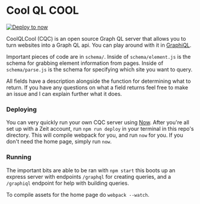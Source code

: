 # Cool QL COOL

[![Deploy to now](https://deploy.now.sh/static/button.svg)](https://deploy.now.sh/?repo=https://github.com/dinubs/coolqlcool)

CoolQLCool (CQC) is an open source Graph QL server that allows you to turn websites into a Graph QL api. You can play around with it in [GraphiQL](https://coolql.cool/graphiql).

Important pieces of code are in `schema/`. Inside of `schema/element.js` is the schema for grabbing element information from pages. Inside of `schema/parse.js` is the schema for specifying which site you want to query.

All fields have a description alongside the function for determining what to return. If you have any questions on what a field returns feel free to make an issue and I can explain further what it does.

### Deploying

You can very quickly run your own CQC server using [Now](https://zeit.co/now). After you're all set up with a Zeit account, run `npm run deploy` in your terminal in this repo's directory. This will compile webpack for you, and run `now` for you. If you don't need the home page, simply run `now`.

### Running

The important bits are able to be ran with `npm start` this boots up an express server with endpoints `/graphql` for creating queries, and a `/graphiql` endpoint for help with building queries.

To compile assets for the home page do `webpack --watch`.
